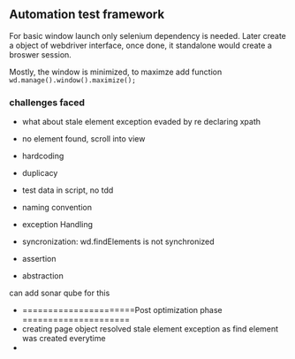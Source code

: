 ## Automation test framework

For basic window launch only selenium dependency is needed.
Later create a object of webdriver interface, once done, it standalone would create a broswer session.

Mostly, the window is minimized, to maximze add function
`wd.manage().window().maximize();`

### challenges faced  
- what about stale element exception
evaded by re declaring xpath

- no element found,
scroll into view

- hardcoding
- duplicacy
- test data in script, no tdd
- naming convention
- exception Handling
- syncronization: wd.findElements is not synchronized
- assertion 
- abstraction


can add sonar qube for this

- ======================Post optimization phase =====================
- creating page object resolved stale element exception as find element was created everytime
- 

